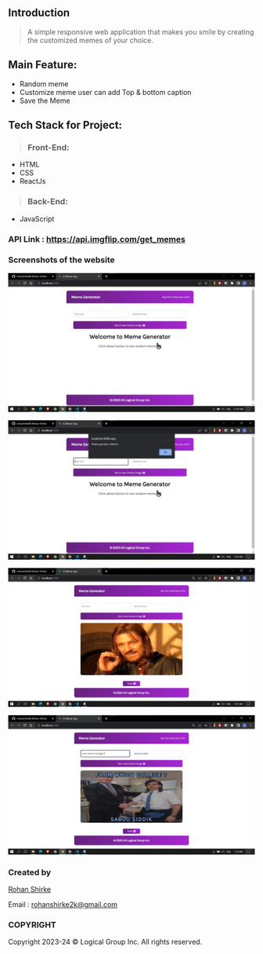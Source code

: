 
## Introduction
>  
> A simple responsive web application that makes you smile by creating the customized memes of your choice.

## Main Feature:
- Random meme
- Customize meme user can add Top & bottom caption
- Save the Meme 

## Tech Stack for Project:
>  ### Front-End:
- HTML
- CSS
- ReactJs
>  ### Back-End:
-  JavaScript 

### API Link : https://api.imgflip.com/get_memes

### Screenshots of the website
![](images/1.png)

![](images/2.png)

![](images/3.png)

![](images/4.png)



### Created by
[Rohan Shirke](https://github.com/rohanshirke00)

Email : rohanshirke2k@gmail.com

### COPYRIGHT

Copyright 2023-24 © Logical Group Inc.
All rights reserved.
